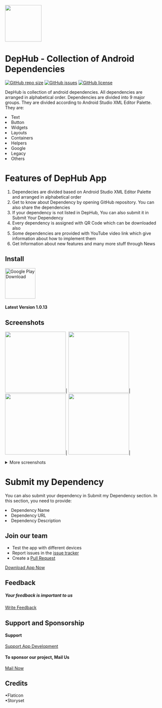 <img src="https://dephub.co/images/icon128×128.png" width="120"/>

# DepHub - Collection of Android Dependencies

[![GitHub repo size](https://img.shields.io/github/repo-size/gnanendraprasadp/DepHub)](https://github.com/gnanendraprasadp/DepHub)
[![GitHub issues](https://img.shields.io/github/issues/gnanendraprasadp/DepHub?color=red)](https://github.com/gnanendraprasadp/DepHub/issues)
[![GitHub license](https://img.shields.io/github/license/gnanendraprasadp/DepHub?color=lightgrey)](https://github.com/gnanendraprasadp/DepHub/blob/master/LICENSE)

DepHub is collection of android dependencies. All dependencies are arranged in alphabetical order. Dependencies are divided into 9 major groups. They are divided according to Android Studio XML Editor Palette. They are:
<li>Text</li>
<li>Button</li>
<li>Widgets</li>
<li>Layouts</li>
<li>Containers</li>
<li>Helpers</li>
<li>Google</li>
<li>Legacy</li>
<li>Others</li>

# Features of DepHub App

 1. Dependecies are divided based on Android Studio XML Editor Palette and arranged in alphabetical order
 2. Get to know about Dependency by opening GitHub repository. You can also share the dependencies
 3. If your dependency is not listed in DepHub, You can also submit it in Submit Your Dependency
 4. Every dependency is assigned with QR Code which can be downloaded also
 5. Some dependencies are provided with YouTube video link which give information about how to implement them
 6. Get Information about new features and many more stuff through News

## Install

[<img src="https://play.google.com/intl/en_us/badges/static/images/badges/en_badge_web_generic.png" alt="Google Play Download" height="100">](https://play.google.com/store/apps/details?id=com.dephub.android)

#### Latest Version 1.0.13
## Screenshots

<img src="https://play-lh.googleusercontent.com/FZBPIVuM-QgkJMehGkHEc8ndAgUl5BRLNESmrFNUfFxVXOLC_9jxUy7rdLNhxwFwaf0=w1536-h722-rw" width="200"/>|
<img src="https://play-lh.googleusercontent.com/mxf-5FGDdaMQZE-BDpGEibIHHriX35nBt0GfDw9Fy9D4qJs3EMXKYbBIU40dx5CNxA=w1536-h722-rw" width="200"/>|
<img src="https://play-lh.googleusercontent.com/IxBJdKR2d8ngOtYQGs7Srx8NFBs1j_W9jOZ0pj4WpSveI1Ulnqa8HQPt76rMY9TnYms=w1536-h722-rw" width="200"/>|
<img src="https://play-lh.googleusercontent.com/Yy_mSTAM0CztTAk0bYZyDPNPOQ5vXD0ieIus86Trl9Xi-ZPw-iR5DcwKcSM4ttyLpFXy=w1536-h722-rw" width="200"/>|

<details>
  <summary>More screenshots</summary>
 
<img src="https://play-lh.googleusercontent.com/PjmQIsSKlg1Y2rfAZXCO7kKiRL01f7bcK9u3ZU_ZG3AJPWbpyG9ZzwIsl31pUfJhNMs=w1536-h722-rw" width="200"/>|
<img src="https://play-lh.googleusercontent.com/aZ1egl8DnY8YwoqChbK18CWNm99frUolv9suUc_qnrPgBsdgScE9dYG69sCBAwID33Q=w1536-h722-rw" width="200"/>|
<img src="https://play-lh.googleusercontent.com/SoCsxH3rTx_kbWK6QIXofi3X1VO4hqgcTQ7vgmyvg_uNMjblYO7coXxrCEBisbHYFlc=w1536-h722-rw" width="200"/>|
<img src="https://play-lh.googleusercontent.com/hw0IuEOICQNYI6cb2nur4kKM9YyZfcEBTk_mLclZ7C6KzfsoqNgA4Ai92swwOdYoXIk=w1536-h722-rw" width="200"/>

</details>

 # Submit my Dependency
<p>You can also submit your dependency in Submit my Dependency section. In this section, you need to provide:</p>
<li>Dependency Name</li>
<li>Dependency URL</li>
<li>Dependency Description</li>

## Join our team
  * Test the app with different devices
  * Report issues in the [issue tracker](https://github.com/gnanendraprasadp/DepHub/issues)
  * Create a [Pull Request](https://github.com/gnanendraprasadp/DepHub/pulls)

[Download App Now](https://play.google.com/store/apps/details?id=com.dephub.android)
<br>

## Feedback
##### Your feedback is important to us

[Write Feedback](https://dephub.co/feedback)

## Support and Sponsorship
#### Support

[Support App Development](https://dephub.co/support)
<br>

#### To sponsor our project, Mail Us

[Mail Now](mailto:mailtodephub@gmail.com)

## Credits

•Flaticon<br>
•Storyset
